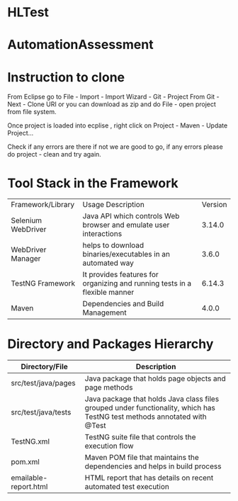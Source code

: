 # HLTest
# AutomationAssessment
# Instruction to clone 
From Eclipse go to File - Import - Import Wizard - Git - Project From Git - Next - Clone URI
or you can download as zip and do File - open project from file system.

Once project is loaded into ecplise , right click on Project - Maven - Update Project...

Check if any errors are there if not we are good to go, if any errors please do project - clean and try again.





# Tool Stack in the Framework
|  |                                                                            |         |
|-----------------------------|----------------------------------------------------------------------------|---------|
| Framework/Library           | Usage Description                                                          | Version |
| Selenium WebDriver          | Java API which controls Web browser and emulate user interactions          | 3.14.0  |
| WebDriver Manager           | helps to download binaries/executables in an automated way                 | 3.6.0   |
| TestNG Framework            | It provides features for organizing and running tests in a flexible manner | 6.14.3  |
| Maven                       | Dependencies and Build Management                                          | 4.0.0   |

# Directory and Packages Hierarchy

| Directory/File        | Description                                                                                                              |
|-----------------------|--------------------------------------------------------------------------------------------------------------------------|
| src/test/java/pages   | Java package that holds page objects and page methods                                                                    |
| src/test/java/tests   | Java package that holds Java class files grouped under functionality, which has TestNG test methods annotated with @Test |
| TestNG.xml            | TestNG suite file that controls the execution flow                                                                       |
| pom.xml               | Maven POM file that maintains the dependencies and helps in build process                                                |
| emailable-report.html | HTML report that has details on recent automated test execution                                                          |

